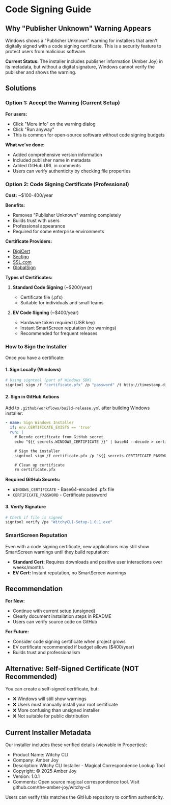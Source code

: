 # Code Signing Guide

## Why "Publisher Unknown" Warning Appears

Windows shows a "Publisher Unknown" warning for installers that aren't digitally signed with a code signing certificate. This is a security feature to protect users from malicious software.

**Current Status:** The installer includes publisher information (Amber Joy) in its metadata, but without a digital signature, Windows cannot verify the publisher and shows the warning.

## Solutions

### Option 1: Accept the Warning (Current Setup)

**For users:**

- Click "More info" on the warning dialog
- Click "Run anyway"
- This is common for open-source software without code signing budgets

**What we've done:**

- Added comprehensive version information
- Included publisher name in metadata
- Added GitHub URL in comments
- Users can verify authenticity by checking file properties

### Option 2: Code Signing Certificate (Professional)

**Cost:** ~$100-400/year

**Benefits:**

- Removes "Publisher Unknown" warning completely
- Builds trust with users
- Professional appearance
- Required for some enterprise environments

**Certificate Providers:**

- [DigiCert](https://www.digecert.com/signing/code-signing-certificates)
- [Sectigo](https://sectigo.com/ssl-certificates-tls/code-signing)
- [SSL.com](https://www.ssl.com/code-signing/)
- [GlobalSign](https://www.globalsign.com/en/code-signing-certificate)

**Types of Certificates:**

1. **Standard Code Signing** (~$200/year)

   - Certificate file (.pfx)
   - Suitable for individuals and small teams

2. **EV Code Signing** (~$400/year)
   - Hardware token required (USB key)
   - Instant SmartScreen reputation (no warnings)
   - Recommended for frequent releases

### How to Sign the Installer

Once you have a certificate:

#### 1. Sign Locally (Windows)

```bash
# Using signtool (part of Windows SDK)
signtool sign /f "certificate.pfx" /p "password" /t http://timestamp.digicert.com /d "Witchy CLI Installer" "WitchyCLI-Setup-1.0.1.exe"
```

#### 2. Sign in GitHub Actions

Add to `.github/workflows/build-release.yml` after building Windows installer:

```yaml
- name: Sign Windows Installer
  if: env.CERTIFICATE_EXISTS == 'true'
  run: |
    # Decode certificate from GitHub secret
    echo "${{ secrets.WINDOWS_CERTIFICATE }}" | base64 --decode > certificate.pfx

    # Sign the installer
    signtool sign /f certificate.pfx /p "${{ secrets.CERTIFICATE_PASSWORD }}" /t http://timestamp.digicert.com /d "Witchy CLI Installer" dist/WitchyCLI-Setup-*.exe

    # Clean up certificate
    rm certificate.pfx
```

**Required GitHub Secrets:**

- `WINDOWS_CERTIFICATE` - Base64-encoded .pfx file
- `CERTIFICATE_PASSWORD` - Certificate password

#### 3. Verify Signature

```bash
# Check if file is signed
signtool verify /pa "WitchyCLI-Setup-1.0.1.exe"
```

### SmartScreen Reputation

Even with a code signing certificate, new applications may still show SmartScreen warnings until they build reputation:

- **Standard Cert:** Requires downloads and positive user interactions over weeks/months
- **EV Cert:** Instant reputation, no SmartScreen warnings

## Recommendation

**For Now:**

- Continue with current setup (unsigned)
- Clearly document installation steps in README
- Users can verify source code on GitHub

**For Future:**

- Consider code signing certificate when project grows
- EV certificate recommended if budget allows ($400/year)
- Builds trust and professionalism

## Alternative: Self-Signed Certificate (NOT Recommended)

You can create a self-signed certificate, but:

- ❌ Windows will still show warnings
- ❌ Users must manually install your root certificate
- ❌ More confusing than unsigned installer
- ❌ Not suitable for public distribution

## Current Installer Metadata

Our installer includes these verified details (viewable in Properties):

- Product Name: Witchy CLI
- Company: Amber Joy
- Description: Witchy CLI Installer - Magical Correspondence Lookup Tool
- Copyright: © 2025 Amber Joy
- Version: 1.0.1
- Comments: Open source magical correspondence tool. Visit github.com/the-amber-joy/witchy-cli

Users can verify this matches the GitHub repository to confirm authenticity.
